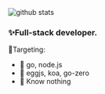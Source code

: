 <img  src="https://github-readme-stats.vercel.app/api?username=lucky-dj&show_icons=true&icon_color=0366d6&bg_color=ffffff" alt="github stats">

### ✨Full-stack developer.

🎯Targeting: 
- 🌱 go, node.js
- 🌱 eggjs, koa, go-zero
- 🌱 Know nothing

<!--
**Lucky-dj/Lucky-dj** is a ✨ _special_ ✨ repository because its `README.md` (this file) appears on your GitHub profile.

Here are some ideas to get you started:

- 🔭 I’m currently working on ...
- 🌱 I’m currently learning ...
- 👯 I’m looking to collaborate on ...
- 🤔 I’m looking for help with ...
- 💬 Ask me about ...
- 📫 How to reach me: ...
- 😄 Pronouns: ...
- ⚡ Fun fact: ...
-->
